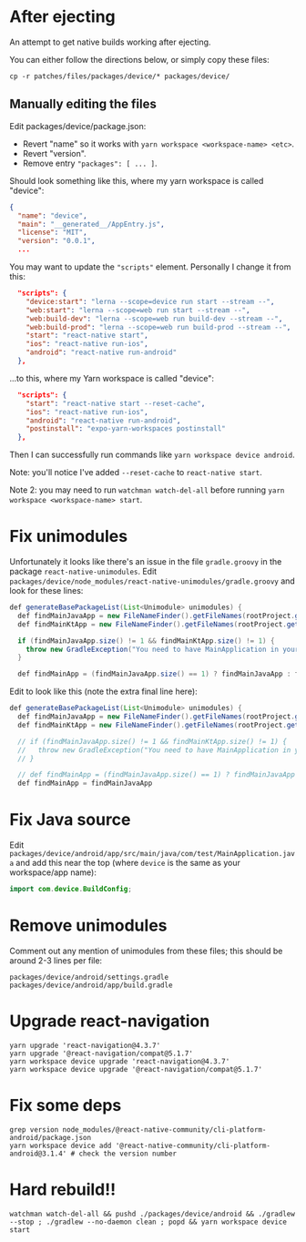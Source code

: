 # After ejecting

An attempt to get native builds working after ejecting.

You can either follow the directions below, or simply copy these files:

```
cp -r patches/files/packages/device/* packages/device/
```

## Manually editing the files

Edit packages/device/package.json:

  - Revert "name" so it works with `yarn workspace <workspace-name> <etc>`.
  - Revert "version".
  - Remove entry `"packages": [ ... ]`.

Should look something like this, where my yarn workspace is called "device":

```json
{
  "name": "device",
  "main": "__generated__/AppEntry.js",
  "license": "MIT",
  "version": "0.0.1",
  ...
```

You may want to update the `"scripts"` element. Personally I change it from this:

```json
  "scripts": {
    "device:start": "lerna --scope=device run start --stream --",
    "web:start": "lerna --scope=web run start --stream --",
    "web:build-dev": "lerna --scope=web run build-dev --stream --",
    "web:build-prod": "lerna --scope=web run build-prod --stream --",
    "start": "react-native start",
    "ios": "react-native run-ios",
    "android": "react-native run-android"
  },
```

...to this, where my Yarn workspace is called "device":

```json
  "scripts": {
    "start": "react-native start --reset-cache",
    "ios": "react-native run-ios",
    "android": "react-native run-android",
    "postinstall": "expo-yarn-workspaces postinstall"
  },
```

Then I can successfully run commands like `yarn workspace device android`.

Note: you'll notice I've added `--reset-cache` to `react-native start`.

Note 2: you may need to run `watchman watch-del-all` before running `yarn workspace <workspace-name> start`.


# Fix unimodules

Unfortunately it looks like there's an issue in the file `gradle.groovy` in the package `react-native-unimodules`. Edit `packages/device/node_modules/react-native-unimodules/gradle.groovy` and look for these lines:

```java
def generateBasePackageList(List<Unimodule> unimodules) {
  def findMainJavaApp = new FileNameFinder().getFileNames(rootProject.getProjectDir().getPath(), '**/MainApplication.java', '')
  def findMainKtApp = new FileNameFinder().getFileNames(rootProject.getProjectDir().getPath(), '**/MainApplication.kt', '')

  if (findMainJavaApp.size() != 1 && findMainKtApp.size() != 1) {
    throw new GradleException("You need to have MainApplication in your project")
  }

  def findMainApp = (findMainJavaApp.size() == 1) ? findMainJavaApp : findMainKtApp
```

Edit to look like this (note the extra final line here):

```java
def generateBasePackageList(List<Unimodule> unimodules) {
  def findMainJavaApp = new FileNameFinder().getFileNames(rootProject.getProjectDir().getPath(), '**/MainApplication.java', '')
  def findMainKtApp = new FileNameFinder().getFileNames(rootProject.getProjectDir().getPath(), '**/MainApplication.kt', '')

  // if (findMainJavaApp.size() != 1 && findMainKtApp.size() != 1) {
  //   throw new GradleException("You need to have MainApplication in your project")
  // }

  // def findMainApp = (findMainJavaApp.size() == 1) ? findMainJavaApp : findMainKtApp
  def findMainApp = findMainJavaApp
```

# Fix Java source

Edit `packages/device/android/app/src/main/java/com/test/MainApplication.java` and add this near the top (where `device` is the same as your workspace/app name):

```java
import com.device.BuildConfig;
```

# Remove unimodules

Comment out any mention of unimodules from these files; this should be around 2-3 lines per file:

```
packages/device/android/settings.gradle 
packages/device/android/app/build.gradle
```

# Upgrade react-navigation

```
yarn upgrade 'react-navigation@4.3.7'
yarn upgrade '@react-navigation/compat@5.1.7'
yarn workspace device upgrade 'react-navigation@4.3.7'
yarn workspace device upgrade '@react-navigation/compat@5.1.7'
```

# Fix some deps

```
grep version node_modules/@react-native-community/cli-platform-android/package.json
yarn workspace device add '@react-native-community/cli-platform-android@3.1.4' # check the version number
```


# Hard rebuild!!

```
watchman watch-del-all && pushd ./packages/device/android && ./gradlew --stop ; ./gradlew --no-daemon clean ; popd && yarn workspace device start
```


<!--
# Upgrade gradle wrapper

Check the latest version of Gradle here: <https://docs.gradle.org/current/release-notes.html>

Check the latest version of Android Studio Gradle version here: <https://jcenter.bintray.com/com/android/tools/build/gradle/>

Edit `packages/device/android/build.gradle` to look something like this:

```java

```

Then run:

```sh
pushd packages/device/android
gradlew wrapper --gradle-version=6.3
popd
```
-->

